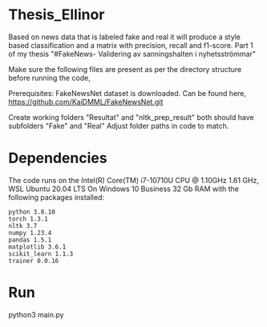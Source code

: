 # Thesis_Ellinor

Based on news data that is labeled fake and real it will produce a style based classification and a matrix with  precision, recall and f1-score. Part 1 of my thesis "#FakeNews- Validering av sanningshalten i nyhetsströmmar"

Make sure the following files are present as per the directory structure before running the code,

Prerequisites:
FakeNewsNet dataset is downloaded. Can be found here, https://github.com/KaiDMML/FakeNewsNet.git

Create working folders "Resultat" and "nltk_prep_result" both should have subfolders "Fake" and "Real"
Adjust folder paths in code to match.


# Dependencies

The code runs on the Intel(R) Core(TM) i7-10710U CPU @ 1.10GHz 1.61 GHz, WSL Ubuntu 20.04 LTS On Windows 10 Business 32 Gb RAM with the following packages installed:
```
python 3.8.10
torch 1.3.1
nltk 3.7
numpy 1.23.4
pandas 1.5.1
matplotlib 3.6.1
scikit_learn 1.1.3
trainer 0.0.16
```



# Run

python3 main.py 
```

